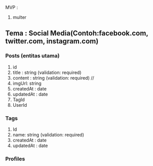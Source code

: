 MVP : 
1. multer 

## Tema : Social Media(Contoh:facebook.com, twitter.com, instagram.com)

### Posts  (entitas utama)
1. id 
2. title : string (validation: required)
3. content : string (validation: required) // 
4. imgUrl: string 
5. createdAt : date
6. updatedAt : date
7. TagId
8. UserId

### Tags
1. Id
2. name: string (validation: required)
3. createdAt : date
4. updatedAt : date

### Profiles

